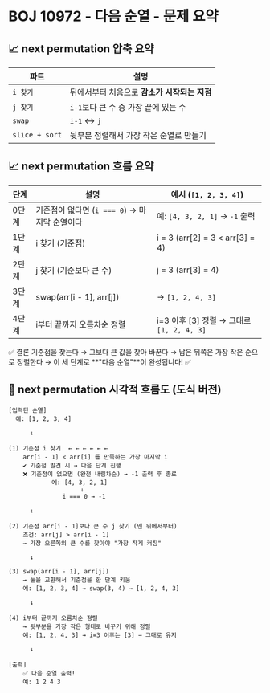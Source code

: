 # BOJ 10972 - 다음 순열 - 문제 요약

## 📈 next permutation 압축 요약

| 파트           | 설명                                         |
| -------------- | -------------------------------------------- |
| `i 찾기`       | 뒤에서부터 처음으로 **감소가 시작되는 지점** |
| `j 찾기`       | `i-1`보다 큰 수 중 가장 끝에 있는 수         |
| `swap`         | `i-1` ↔ `j`                                  |
| `slice + sort` | 뒷부분 정렬해서 가장 작은 순열로 만들기      |

## 📈 next permutation 흐름 요약

| 단계  | 설명                                          | 예시 (`[1, 2, 3, 4]`)                     |
| ----- | --------------------------------------------- | ----------------------------------------- |
| 0단계 | 기준점이 없다면 (`i === 0`) → 마지막 순열이다 | 예: `[4, 3, 2, 1]` → `-1` 출력            |
| 1단계 | i 찾기 (기준점)                               | i = 3 (arr[2] = 3 < arr[3] = 4)           |
| 2단계 | j 찾기 (기준보다 큰 수)                       | j = 3 (arr[3] = 4)                        |
| 3단계 | swap(arr[i - 1], arr[j])                      | → `[1, 2, 4, 3]`                          |
| 4단계 | i부터 끝까지 오름차순 정렬                    | i=3 이후 [3] 정렬 → 그대로 `[1, 2, 4, 3]` |

✅ 결론
기준점을 찾는다 → 그보다 큰 값을 찾아 바꾼다 →
남은 뒤쪽은 가장 작은 순으로 정렬한다
→ 이 세 단계로 **"다음 순열"**이 완성됩니다! ✅

## 🔄 next permutation 시각적 흐름도 (도식 버전)

```
[입력된 순열]
  예: [1, 2, 3, 4]

      ↓

(1) 기준점 i 찾기  ← ← ← ← ← ←
    arr[i - 1] < arr[i] 를 만족하는 가장 마지막 i
    ✔️ 기준점 발견 시 → 다음 단계 진행
    ❌ 기준점이 없으면 (완전 내림차순) → -1 출력 후 종료
            예: [4, 3, 2, 1]
                    ↓
               i === 0 → -1

      ↓

(2) 기준점 arr[i - 1]보다 큰 수 j 찾기 (맨 뒤에서부터)
    조건: arr[j] > arr[i - 1]
    → 가장 오른쪽의 큰 수를 찾아야 "가장 작게 커짐"

      ↓

(3) swap(arr[i - 1], arr[j])
    → 둘을 교환해서 기준점을 한 단계 키움
    예: [1, 2, 3, 4] → swap(3, 4) → [1, 2, 4, 3]

      ↓

(4) i부터 끝까지 오름차순 정렬
    → 뒷부분을 가장 작은 형태로 바꾸기 위해 정렬
    예: [1, 2, 4, 3] → i=3 이후는 [3] → 그대로 유지

      ↓

[출력]
    ✅ 다음 순열 출력!
    예: 1 2 4 3
```
